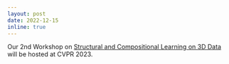 ```yaml
---
layout: post
date: 2022-12-15
inline: true
---
```


Our 2nd Workshop on [Structural and Compositional Learning on 3D Data](https://struco3d.github.io/cvpr2023/) will be hosted at CVPR 2023.
